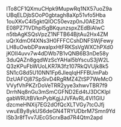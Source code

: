 lTo8CF1QXmuCHpk9MupwRq1NX57uoZ9a
UBqELDjbSOoP0gbtagh8aXp51vfo5Hba
1ouXKvC4i5gktQIOC50evzp0nJ0AE2t3
E08PZ71VDhpl5gBKqunzspxZEdBiAlwC
n5tbAgKSQsVpzZ1NFTB64BjtAu2Hx4ZM
uQrXdmOf4XNs3H0FFFCCshDNFSWjFewy
LH8uOwbDPawaIpxHtFRKSsVgWXChPXd0
jKOII4uvv7w4dDWb7B1vQNB6B3nDe58y
3duQAZn8gqdWzScYAHaI5bYscuS3jW2L
Q3zKPuFbWUoLKR7A3fz107RkQVUjk8k5
SN1cG8d5U10NN1Fp6JleqIqHFFBUmPab
DzUAFOj87SpSivD4RgRMZ4ZtSP7WeMcO
VVyfVhPKZrDoVeTRR2yye3xhwvTBR7f9
DrrhNq8nGu3mSmCGFND2Ed4tJ3DCKlpl
gabWRUtBVknPybKgjJJVFAvRL4Vl1GlU
dzcmeHNXij7EG2dOfQcXLTVGy7tcOJfj
vwuEBy8ykUS6deGN4TRYUDbrM7Smn9Yd
lSb3r8fTvv7JEcG5crxBad7R4Qtm2apd
